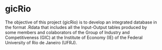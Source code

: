 # gicRio
The objective of this project (gicRio) is to develop an integrated database in the format .Rdata that includes all the Input-Output tables produced by some members and colaborators of the Group of Industry and Competitiveness (GIC) at the Institute of Economy (IE) of the Federal University of Rio de Janeiro (UFRJ).
